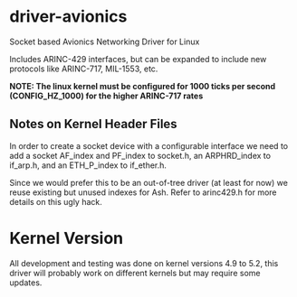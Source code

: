 # driver-avionics
Socket based Avionics Networking Driver for Linux

Includes ARINC-429 interfaces, but can be expanded to include new protocols like ARINC-717, MIL-1553, etc.

__NOTE: The linux kernel must be configured for 1000 ticks per second (CONFIG_HZ_1000) for the higher ARINC-717 rates__

## Notes on Kernel Header Files

In order to create a socket device with a configurable interface we need to add a socket
AF\_index and PF\_index to socket.h, an ARPHRD\_index to if\_arp.h, and an ETH\_P\_index to if\_ether.h.

Since we would prefer this to be an out-of-tree driver (at least for now) we reuse existing but
unused indexes for Ash. Refer to arinc429.h for more details on this ugly hack.

# Kernel Version

All development and testing was done on kernel versions 4.9 to 5.2, this driver will probably work on
different kernels but may require some updates.
